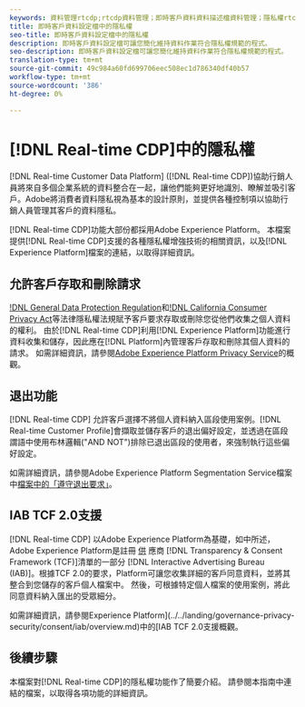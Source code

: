 ```yaml
---
keywords: 資料管理rtcdp;rtcdp資料管理；即時客戶資料資料描述檔資料管理；隱私權rtcdp;rtcdp隱私
title: 即時客戶資料設定檔中的隱私權
seo-title: 即時客戶資料設定檔中的隱私權
description: 即時客戶資料設定檔可讓您簡化維持資料作業符合隱私權規範的程式。
seo-description: 即時客戶資料設定檔可讓您簡化維持資料作業符合隱私權規範的程式。
translation-type: tm+mt
source-git-commit: 49c984a60fd699706eec508ec1d786340df40b57
workflow-type: tm+mt
source-wordcount: '386'
ht-degree: 0%

---
```



# [!DNL Real-time CDP]中的隱私權

[!DNL Real-time Customer Data Platform] ([!DNL Real-time CDP])協助行銷人員將來自多個企業系統的資料整合在一起，讓他們能夠更好地識別、瞭解並吸引客戶。Adobe將消費者資料隱私視為基本的設計原則，並提供各種控制項以協助行銷人員管理其客戶的資料隱私。

[!DNL Real-time CDP]功能大部份都採用Adobe Experience Platform。 本檔案提供[!DNL Real-time CDP]支援的各種隱私權增強技術的相關資訊，以及[!DNL Experience Platform]檔案的連結，以取得詳細資訊。

## 允許客戶存取和刪除請求

[!DNL General Data Protection Regulation](GDPR)和[!DNL California Consumer Privacy Act](CCPA)等法律隱私權法規賦予客戶要求存取或刪除您從他們收集之個人資料的權利。 由於[!DNL Real-time CDP]利用[!DNL Experience Platform]功能進行資料收集和儲存，因此應在[!DNL Platform]內管理客戶存取和刪除其個人資料的請求。 如需詳細資訊，請參閱[Adobe Experience Platform Privacy Service](../../privacy-service/home.md)的概觀。

## 退出功能

[!DNL Real-time CDP] 允許客戶選擇不將個人資料納入區段使用案例。[!DNL Real-time Customer Profile]會擷取並儲存客戶的退出偏好設定，並透過在區段謂語中使用布林邏輯(&quot;AND NOT&quot;)排除已退出區段的使用者，來強制執行這些偏好設定。

如需詳細資訊，請參閱Adobe Experience Platform Segmentation Service檔案中[檔案中的「遵守退出要求」](../../segmentation/honoring-opt-outs.md)。

## IAB TCF 2.0支援

[!DNL Real-time CDP] 以Adobe Experience Platform為基礎，如中所述，Adobe Experience Platform是註冊 [供](https://iabeurope.eu/vendor-list-tcf-v2-0/) 應商 [!DNL Transparency & Consent Framework (TCF)]清單的一部分 [!DNL Interactive Advertising Bureau (IAB)]。根據TCF 2.0的要求，Platform可讓您收集詳細的客戶同意資料，並將其整合到您儲存的客戶個人檔案中。 然後，可根據特定個人檔案的使用案例，將此同意資料納入匯出的受眾細分。

如需詳細資訊，請參閱Experience Platform](../../landing/governance-privacy-security/consent/iab/overview.md)中的[IAB TCF 2.0支援概觀。

## 後續步驟

本檔案對[!DNL Real-time CDP]的隱私權功能作了簡要介紹。 請參閱本指南中連結的檔案，以取得各項功能的詳細資訊。